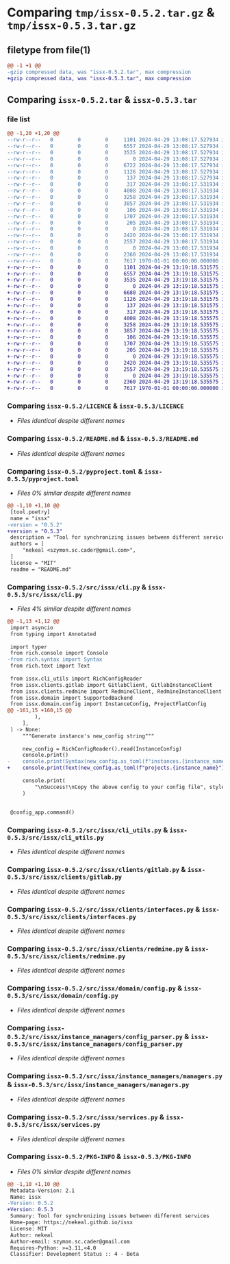 # Comparing `tmp/issx-0.5.2.tar.gz` & `tmp/issx-0.5.3.tar.gz`

## filetype from file(1)

```diff
@@ -1 +1 @@
-gzip compressed data, was "issx-0.5.2.tar", max compression
+gzip compressed data, was "issx-0.5.3.tar", max compression
```

## Comparing `issx-0.5.2.tar` & `issx-0.5.3.tar`

### file list

```diff
@@ -1,20 +1,20 @@
--rw-r--r--   0        0        0     1101 2024-04-29 13:08:17.527934 issx-0.5.2/LICENCE
--rw-r--r--   0        0        0     6557 2024-04-29 13:08:17.527934 issx-0.5.2/README.md
--rw-r--r--   0        0        0     3535 2024-04-29 13:08:17.527934 issx-0.5.2/pyproject.toml
--rw-r--r--   0        0        0        0 2024-04-29 13:08:17.527934 issx-0.5.2/src/issx/__init__.py
--rw-r--r--   0        0        0     6722 2024-04-29 13:08:17.527934 issx-0.5.2/src/issx/cli.py
--rw-r--r--   0        0        0     1126 2024-04-29 13:08:17.527934 issx-0.5.2/src/issx/cli_utils.py
--rw-r--r--   0        0        0      137 2024-04-29 13:08:17.527934 issx-0.5.2/src/issx/clients/__init__.py
--rw-r--r--   0        0        0      317 2024-04-29 13:08:17.531934 issx-0.5.2/src/issx/clients/exceptions.py
--rw-r--r--   0        0        0     4008 2024-04-29 13:08:17.531934 issx-0.5.2/src/issx/clients/gitlab.py
--rw-r--r--   0        0        0     3258 2024-04-29 13:08:17.531934 issx-0.5.2/src/issx/clients/interfaces.py
--rw-r--r--   0        0        0     3857 2024-04-29 13:08:17.531934 issx-0.5.2/src/issx/clients/redmine.py
--rw-r--r--   0        0        0      106 2024-04-29 13:08:17.531934 issx-0.5.2/src/issx/domain/__init__.py
--rw-r--r--   0        0        0     1707 2024-04-29 13:08:17.531934 issx-0.5.2/src/issx/domain/config.py
--rw-r--r--   0        0        0      205 2024-04-29 13:08:17.531934 issx-0.5.2/src/issx/domain/issues.py
--rw-r--r--   0        0        0        0 2024-04-29 13:08:17.531934 issx-0.5.2/src/issx/instance_managers/__init__.py
--rw-r--r--   0        0        0     2420 2024-04-29 13:08:17.531934 issx-0.5.2/src/issx/instance_managers/config_parser.py
--rw-r--r--   0        0        0     2557 2024-04-29 13:08:17.531934 issx-0.5.2/src/issx/instance_managers/managers.py
--rw-r--r--   0        0        0        0 2024-04-29 13:08:17.531934 issx-0.5.2/src/issx/py.typed
--rw-r--r--   0        0        0     2360 2024-04-29 13:08:17.531934 issx-0.5.2/src/issx/services.py
--rw-r--r--   0        0        0     7617 1970-01-01 00:00:00.000000 issx-0.5.2/PKG-INFO
+-rw-r--r--   0        0        0     1101 2024-04-29 13:19:18.531575 issx-0.5.3/LICENCE
+-rw-r--r--   0        0        0     6557 2024-04-29 13:19:18.531575 issx-0.5.3/README.md
+-rw-r--r--   0        0        0     3535 2024-04-29 13:19:18.531575 issx-0.5.3/pyproject.toml
+-rw-r--r--   0        0        0        0 2024-04-29 13:19:18.531575 issx-0.5.3/src/issx/__init__.py
+-rw-r--r--   0        0        0     6680 2024-04-29 13:19:18.531575 issx-0.5.3/src/issx/cli.py
+-rw-r--r--   0        0        0     1126 2024-04-29 13:19:18.531575 issx-0.5.3/src/issx/cli_utils.py
+-rw-r--r--   0        0        0      137 2024-04-29 13:19:18.531575 issx-0.5.3/src/issx/clients/__init__.py
+-rw-r--r--   0        0        0      317 2024-04-29 13:19:18.531575 issx-0.5.3/src/issx/clients/exceptions.py
+-rw-r--r--   0        0        0     4008 2024-04-29 13:19:18.535575 issx-0.5.3/src/issx/clients/gitlab.py
+-rw-r--r--   0        0        0     3258 2024-04-29 13:19:18.535575 issx-0.5.3/src/issx/clients/interfaces.py
+-rw-r--r--   0        0        0     3857 2024-04-29 13:19:18.535575 issx-0.5.3/src/issx/clients/redmine.py
+-rw-r--r--   0        0        0      106 2024-04-29 13:19:18.535575 issx-0.5.3/src/issx/domain/__init__.py
+-rw-r--r--   0        0        0     1707 2024-04-29 13:19:18.535575 issx-0.5.3/src/issx/domain/config.py
+-rw-r--r--   0        0        0      205 2024-04-29 13:19:18.535575 issx-0.5.3/src/issx/domain/issues.py
+-rw-r--r--   0        0        0        0 2024-04-29 13:19:18.535575 issx-0.5.3/src/issx/instance_managers/__init__.py
+-rw-r--r--   0        0        0     2420 2024-04-29 13:19:18.535575 issx-0.5.3/src/issx/instance_managers/config_parser.py
+-rw-r--r--   0        0        0     2557 2024-04-29 13:19:18.535575 issx-0.5.3/src/issx/instance_managers/managers.py
+-rw-r--r--   0        0        0        0 2024-04-29 13:19:18.535575 issx-0.5.3/src/issx/py.typed
+-rw-r--r--   0        0        0     2360 2024-04-29 13:19:18.535575 issx-0.5.3/src/issx/services.py
+-rw-r--r--   0        0        0     7617 1970-01-01 00:00:00.000000 issx-0.5.3/PKG-INFO
```

### Comparing `issx-0.5.2/LICENCE` & `issx-0.5.3/LICENCE`

 * *Files identical despite different names*

### Comparing `issx-0.5.2/README.md` & `issx-0.5.3/README.md`

 * *Files identical despite different names*

### Comparing `issx-0.5.2/pyproject.toml` & `issx-0.5.3/pyproject.toml`

 * *Files 0% similar despite different names*

```diff
@@ -1,10 +1,10 @@
 [tool.poetry]
 name = "issx"
-version = "0.5.2"
+version = "0.5.3"
 description = "Tool for synchronizing issues between different services"
 authors = [
     "nekeal <szymon.sc.cader@gmail.com>",
 ]
 license = "MIT"
 readme = "README.md"
```

### Comparing `issx-0.5.2/src/issx/cli.py` & `issx-0.5.3/src/issx/cli.py`

 * *Files 4% similar despite different names*

```diff
@@ -1,13 +1,12 @@
 import asyncio
 from typing import Annotated
 
 import typer
 from rich.console import Console
-from rich.syntax import Syntax
 from rich.text import Text
 
 from issx.cli_utils import RichConfigReader
 from issx.clients.gitlab import GitlabClient, GitlabInstanceClient
 from issx.clients.redmine import RedmineClient, RedmineInstanceClient
 from issx.domain import SupportedBackend
 from issx.domain.config import InstanceConfig, ProjectFlatConfig
@@ -161,15 +160,15 @@
         ),
     ],
 ) -> None:
     """Generate instance's new_config string"""
 
     new_config = RichConfigReader().read(InstanceConfig)
     console.print()
-    console.print(Syntax(new_config.as_toml(f"instances.{instance_name}"), "toml"))
+    console.print(Text(new_config.as_toml(f"projects.{instance_name}")))
 
     console.print(
         "\nSuccess!\nCopy the above config to your config file", style="green"
     )
 
 
 @config_app.command()
```

### Comparing `issx-0.5.2/src/issx/cli_utils.py` & `issx-0.5.3/src/issx/cli_utils.py`

 * *Files identical despite different names*

### Comparing `issx-0.5.2/src/issx/clients/gitlab.py` & `issx-0.5.3/src/issx/clients/gitlab.py`

 * *Files identical despite different names*

### Comparing `issx-0.5.2/src/issx/clients/interfaces.py` & `issx-0.5.3/src/issx/clients/interfaces.py`

 * *Files identical despite different names*

### Comparing `issx-0.5.2/src/issx/clients/redmine.py` & `issx-0.5.3/src/issx/clients/redmine.py`

 * *Files identical despite different names*

### Comparing `issx-0.5.2/src/issx/domain/config.py` & `issx-0.5.3/src/issx/domain/config.py`

 * *Files identical despite different names*

### Comparing `issx-0.5.2/src/issx/instance_managers/config_parser.py` & `issx-0.5.3/src/issx/instance_managers/config_parser.py`

 * *Files identical despite different names*

### Comparing `issx-0.5.2/src/issx/instance_managers/managers.py` & `issx-0.5.3/src/issx/instance_managers/managers.py`

 * *Files identical despite different names*

### Comparing `issx-0.5.2/src/issx/services.py` & `issx-0.5.3/src/issx/services.py`

 * *Files identical despite different names*

### Comparing `issx-0.5.2/PKG-INFO` & `issx-0.5.3/PKG-INFO`

 * *Files 0% similar despite different names*

```diff
@@ -1,10 +1,10 @@
 Metadata-Version: 2.1
 Name: issx
-Version: 0.5.2
+Version: 0.5.3
 Summary: Tool for synchronizing issues between different services
 Home-page: https://nekeal.github.io/issx
 License: MIT
 Author: nekeal
 Author-email: szymon.sc.cader@gmail.com
 Requires-Python: >=3.11,<4.0
 Classifier: Development Status :: 4 - Beta
```

